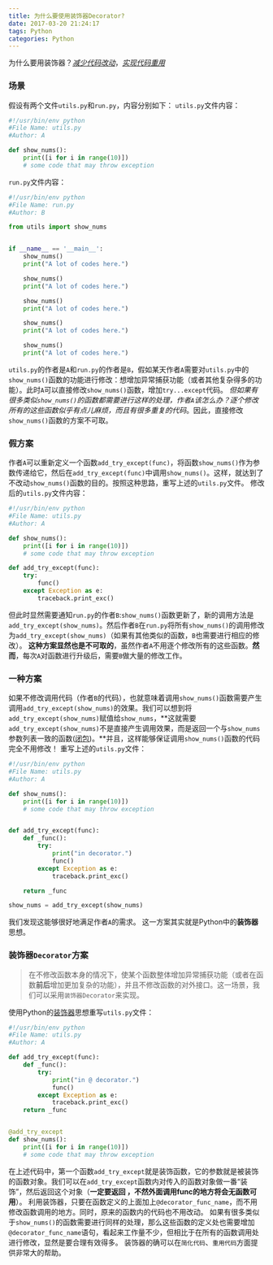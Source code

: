 ```yaml
---
title: 为什么要使用装饰器Decorator?
date: 2017-03-20 21:24:17
tags: Python
categories: Python
---
```


为什么要用装饰器？*[减少代码改动](http://www.cnblogs.com/huxi/archive/2011/03/01/1967600.html)*，*[实现代码重用](http://www.cnblogs.com/xwang/p/3549039.html)*

### 场景
假设有两个文件`utils.py`和`run.py`，内容分别如下：
`utils.py`文件内容：
```python
#!/usr/bin/env python
#File Name: utils.py
#Author: A

def show_nums():
    print([i for i in range(10)])
    # some code that may throw exception
```
`run.py`文件内容：
```python
#!/usr/bin/env python
#File Name: run.py
#Author: B

from utils import show_nums


if __name__ == '__main__':
    show_nums()
    print("A lot of codes here.")

    show_nums()
    print("A lot of codes here.")

    show_nums()
    print("A lot of codes here.")

    show_nums()
    print("A lot of codes here.")

    show_nums()
    print("A lot of codes here.")
```
`utils.py`的作者是`A`和`run.py`的作者是`B`，假如某天作者`A`需要对`utils.py`中的`show_nums()`函数的功能进行修改：想增加异常捕获功能（或者其他复杂得多的功能）。此时`A`可以直接修改`show_nums()`函数，增加`try...except`代码。
*但如果有很多类似`show_nums()`的函数都需要进行这样的处理，作者`A`该怎么办？逐个修改所有的这些函数似乎有点儿麻烦，而且有很多重复的代码*。因此，直接修改`show_nums()`函数的方案不可取。

### 假方案
作者`A`可以重新定义一个函数`add_try_except(func)`，将函数`show_nums()`作为参数传递给它，然后在`add_try_except(func)`中调用`show_nums()`。这样，就达到了不改动`show_nums()`函数的目的。按照这种思路，重写上述的`utils.py`文件。
修改后的`utils.py`文件内容：
```python
#!/usr/bin/env python
#File Name: utils.py
#Author: A

def show_nums():
    print([i for i in range(10)])
    # some code that may throw exception

def add_try_except(func):
    try:
        func()
    except Exception as e:
        traceback.print_exc()
```
但此时显然需要通知`run.py`的作者`B`:`show_nums()`函数更新了，新的调用方法是`add_try_except(show_nums)`。然后作者`B`在`run.py`将所有`show_nums()`的调用修改为`add_try_except(show_nums)`（如果有其他类似的函数，`B`也需要进行相应的修改）。
**这种方案显然也是不可取的**，虽然作者`A`不用逐个修改所有的这些函数。**然而**，每次`A`对函数进行升级后，需要`B`做大量的修改工作。

### 一种方案
如果不修改调用代码（作者`B`的代码），也就意味着调用`show_nums()`函数需要产生调用`add_try_except(show_nums)`的效果。我们可以想到将`add_try_except(show_nums)`赋值给`show_nums`，**这就需要`add_try_except(show_nums)`不是直接产生调用效果，而是返回一个与`show_nums`参数列表一致的函数([闭包](https://segmentfault.com/a/1190000002965736))。**并且，这样能够保证调用`show_nums()`函数的代码完全不用修改！
重写上述的`utils.py`文件：
```python
#!/usr/bin/env python
#File Name: utils.py
#Author: A

def show_nums():
    print([i for i in range(10)])
    # some code that may throw exception


def add_try_except(func):
    def _func():
        try:
            print("in decorator.")
            func()
        except Exception as e:
            traceback.print_exc()

    return _func

show_nums = add_try_except(show_nums)
```
我们发现这能够很好地满足作者`A`的需求。
这一方案其实就是Python中的**装饰器**思想。

### 装饰器`Decorator`方案
>在不修改函数本身的情况下，使某个函数整体增加异常捕获功能（或者在函数**前后**增加更加复杂的功能），并且不修改函数的对外接口。这一场景，我们可以采用`装饰器Decorator`来实现。

使用Python的[装饰器](http://www.cnblogs.com/rhcad/archive/2011/12/21/2295507.html)思想重写`utils.py`文件：

```python
#!/usr/bin/env python
#File Name: utils.py
#Author: A

def add_try_except(func):
    def _func():
        try:
            print("in @ decorator.")
            func()
        except Exception as e:
            traceback.print_exc()
    return _func


@add_try_except
def show_nums():
    print([i for i in range(10)])
    # some code that may throw exception
```
在上述代码中，第一个函数`add_try_except`就是装饰函数，它的参数就是被装饰的函数对象。我们可以在`add_try_except`函数内对传入的函数对象做一番“装饰”，然后返回这个对象（**一定要返回 ，不然外面调用func的地方将会无函数可用**）。
利用装饰器，只要在函数定义的上面加上`@decorator_func_name`，而不用修改函数调用的地方。同时，原来的函数内的代码也不用改动。
如果有很多类似于`show_nums()`的函数需要进行同样的处理，那么这些函数的定义处也需要增加`@decorator_func_name`语句，看起来工作量不少，但相比于在所有的函数调用处进行修改，显然是要合理有效得多。
装饰器的确可以在`简化代码`、`重用代码`方面提供非常大的帮助。
